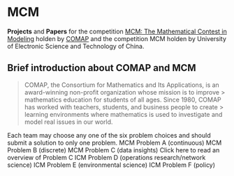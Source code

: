 # MCM
__Projects__ and __Papers__ for the competition [MCM: The Mathematical Contest in Modeling](https://www.comap.com/undergraduate/contests/mcm/) holden by [COMAP](https://www.comap.com/about/who-we-are.html) and the competition MCM holden by University of Electronic Science and Technology of China.

## Brief introduction about COMAP and MCM
> COMAP, the Consortium for Mathematics and Its Applications, is an award-winning non-profit organization whose mission is to improve > mathematics education for students of all ages. Since 1980, COMAP has worked with teachers, students, and business people to create > learning environments where mathematics is used to investigate and model real issues in our world.

Each team may choose any one of the six problem choices and should submit a solution to only one problem.
MCM Problem A (continuous)
MCM Problem B (discrete)
MCM Problem C (data insights)
          Click here to read an overview of Problem C
ICM Problem D (operations research/network science)
ICM Problem E (environmental science)
ICM Problem F (policy)
